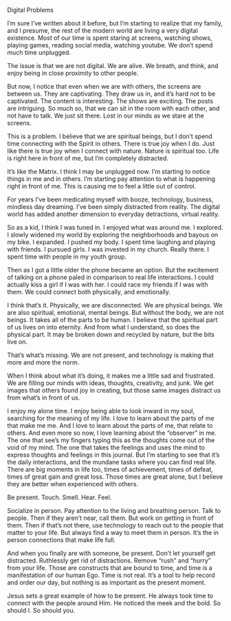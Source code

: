 Digital Problems

I’m sure I’ve written about it before, but I’m starting to realize that my family, and I presume, the rest of the modern world are living a very digital existence.  Most of our time is spent staring at screens, watching shows, playing games, reading social media, watching youtube.  We don’t spend much time unplugged.

The issue is that we are not digital.  We are alive.  We breath, and think, and enjoy being in close proximity to other people.  

But now, I notice that even when we are with others, the screens are between us.  They are captivating.  They draw us in, and it’s hard not to be captivated.  The content is interesting.  The shows are exciting.  The posts are intriguing.  So much so, that we can sit in the room with each other, and not have to talk.  We just sit there.  Lost in our minds as we stare at the screens.

This is a problem.  I believe that we are spiritual beings, but I don’t spend time connecting with the Spirit in others.  There is true joy when I do.  Just like there is true joy when I connect with nature.  Nature is spiritual too.  Life is right here in front of me, but I’m completely distracted.

It’s like the Matrix.  I think I may be unplugged now.  I’m starting to notice things in me and in others.  I’m starting pay attention to what is happening right in front of me.  This is causing me to feel a little out of control.  

For years I’ve been medicating myself with booze, technology, business, mindless day dreaming.  I’ve been simply distracted from reality.  The digital world has added another dimension to everyday detractions, virtual reality. 

So as a kid, I think I was tuned in.  I enjoyed what was around me.  I explored.  I slowly widened my world by exploring the neighborhoods and bayous on my bike.  I expanded.  I pushed my body.  I spent time laughing and playing with friends.  I pursued girls.  I was invested in my church.  Really there.  I spent time with people in my youth group.  

Then as I got a little older the phone became an option.  But the excitement of talking on a phone paled in comparison to real life interactions.  I could actually kiss a girl if I was with her.  I could race my friends if I was with them.  We could connect both physically, and emotionally.

I think that’s it.  Physically, we are disconnected.  We are physical beings.  We are also spiritual, emotional, mental beings.  But without the body, we are not beings. It takes all of the parts to be human.  I believe that the spiritual part of us lives on into eternity.  And from what I understand, so does the physical part.  It may be broken down and recycled by nature, but the bits live on. 

That’s what’s missing.  We are not present, and technology is making that more and more the norm.

When I think about what it’s doing, it makes me a little sad and frustrated.  We are filling our minds with ideas, thoughts, creativity, and junk.  We get images that others found joy in creating, but those same images distract us from what’s in front of us.

I enjoy my alone time.  I enjoy being able to look inward in my soul, searching for the meaning of my life.  I love to learn about the parts of me that make me me.  And I love to learn about the parts of me, that relate to others.  And even more so now, I love learning about the “observer” in me.  The one that see’s my fingers typing this as the thoughts come out of the void of my mind.  The one that takes the feelings and uses the mind to express thoughts and feelings in this journal.  But I’m starting to see that it’s the daily interactions, and the mundane tasks where you can find real life.  There are big moments in life too, times of achievement, times of defeat, times of great gain and great loss.  Those times are great alone, but I believe they are better when experienced with others.

Be present. Touch. Smell. Hear. Feel.

Socialize in person.  Pay attention to the living and breathing person.  Talk to people. Then if they aren’t near, call them.  But work on getting in front of them.  Then if that’s not there, use technology to reach out to the people that matter to your life.  But always find a way to meet them in person.  It’s the in person connections that make life full.  

And when you finally are with someone, be present.  Don’t let yourself get distracted.  Ruthlessly get rid of distractions.  Remove “rush” and “hurry” from your life.  Those are constructs that are bound to time, and time is a manifestation of our human Ego.  Time is not real.  It’s a tool to help record and order our day, but nothing is as important as the present moment.  

Jesus sets a great example of how to be present.  He always took time to connect with the people around Him.  He noticed the meek and the bold. So should I. So should you.